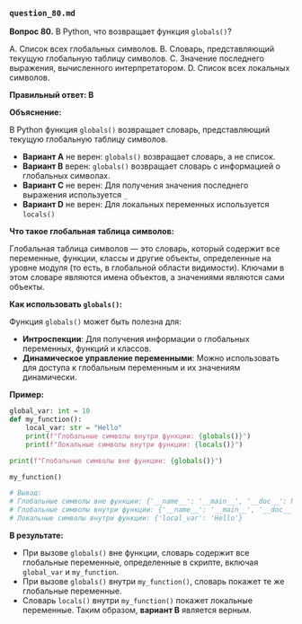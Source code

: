 ### `question_80.md`

**Вопрос 80.** В Python, что возвращает функция `globals()`?

A.  Список всех глобальных символов.
B.  Словарь, представляющий текущую глобальную таблицу символов.
C.  Значение последнего выражения, вычисленного интерпретатором.
D.  Список всех локальных символов.

**Правильный ответ: B**

**Объяснение:**

В Python функция `globals()` возвращает словарь, представляющий текущую глобальную таблицу символов.

*   **Вариант A** не верен:  `globals()` возвращает словарь, а не список.
*  **Вариант B** верен: `globals()` возвращает словарь с информацией о глобальных символах.
*   **Вариант C** не верен: Для получения значения последнего выражения используется `_`
*   **Вариант D** не верен: Для локальных переменных используется `locals()`

**Что такое глобальная таблица символов:**

Глобальная таблица символов — это словарь, который содержит все переменные, функции, классы и другие объекты, определенные на уровне модуля (то есть, в глобальной области видимости). Ключами в этом словаре являются имена объектов, а значениями являются сами объекты.

**Как использовать `globals()`:**

Функция `globals()` может быть полезна для:
* **Интроспекции**: Для получения информации о глобальных переменных, функций и классов.
* **Динамическое управление переменными**:  Можно использовать для доступа к глобальным переменным и их значениям динамически.

**Пример:**

```python
global_var: int = 10
def my_function():
    local_var: str = "Hello"
    print(f"Глобальные символы внутри функции: {globals()}")
    print(f"Локальные символы внутри функции: {locals()}")

print(f"Глобальные символы вне функции: {globals()}")

my_function()

# Вывод:
# Глобальные символы вне функции: {'__name__': '__main__', '__doc__': None, '__package__': None, '__loader__': <_frozen_importlib_external.SourceFileLoader object at 0x...>, '__spec__': None, '__annotations__': {}, '__builtins__': <module 'builtins' (built-in)>, '__file__': '...', '__cached__': None, 'global_var': 10, 'my_function': <function my_function at 0x...>}
# Глобальные символы внутри функции: {'__name__': '__main__', '__doc__': None, '__package__': None, '__loader__': <_frozen_importlib_external.SourceFileLoader object at 0x...>, '__spec__': None, '__annotations__': {}, '__builtins__': <module 'builtins' (built-in)>, '__file__': '...', '__cached__': None, 'global_var': 10, 'my_function': <function my_function at 0x...> }
# Локальные символы внутри функции: {'local_var': 'Hello'}
```

**В результате:**

*   При вызове `globals()` вне функции, словарь содержит все глобальные переменные, определенные в скрипте, включая `global_var` и `my_function`.
*   При вызове `globals()` внутри `my_function()`, словарь покажет те же глобальные переменные.
*  Словарь `locals()` внутри `my_function()` покажет локальные переменные.
Таким образом, **вариант B** является верным.
